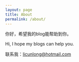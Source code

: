 ```yaml
---
layout: page
title: About
permalink: /about/
---
```


你好，希望我的blog能帮助到你。

Hi, I hope my blogs can help you.

联系我：<licunlong@hotmail.com>
